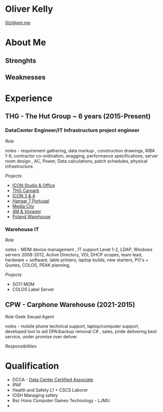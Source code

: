 # Oliver Kelly
0lzi@pm.me 

# About Me

## Strenghts

## Weaknesses

# Experience

## THG - The Hut Group ~ 6 years (2015-Present)

### DataCenter Engineer/IT Infrastructure project engineer

*Role*

notes - requirement gathering, data markup , construction drawings, RIBA 1-6, contractor co-ordination, snagging, performance specifications, server room design , AC, Power, Data calculations, patch schedules, physical infrastructure. 


*Projects*
- [ICON Studio & Office](Projects/ICON-Studio-Office.md)
- [THG Carpark](Projects/THG-Carpark.md)
- [ICON 3 & 4](Projects/ICON-3-4.md)
- [Hangar 7 Portugal](Projects/Hangar-7-Portugal.md)
- [Media City](Projects/Media-City.md)
- [4M & Voyager](Projects/4M-Voyager.md)
- [Poland Warehouse](Projects/Poland-Warehouse.md)

### Warehouse IT

*Role*

notes - MDM device management , IT support Level 1-2, LDAP, Windows servers 2008-2012, Active Directory, VDI, DHCP scopes, team lead, hardware + software, lable printers, laptop builds, new starters, PO's + Quotes, COLOS, PEAK planning, 

*Projects*

- SOTI MDM 
- COLOS Label Server


## CPW - Carphone Warehouse (2021-2015)

*Role*
Geek Swuad Agent

notes - mobile phone technical support, laptop/computer support, developed tool to aid DPA/backup removal C# , sales, pride delivering best service, under promise over deliver.
 
*Responsibilities*

# Qualification

- DCCA - [Data Center Certified Associate](https://www.schneideruniversities.com/catalog/view/course/id/536/title/Schneider%20Electric%20University%20Data%20Center%20Certified%20Associate%20Exam)
- IPAF
- Health and Safety L1 + CSCS Laborer 
- IOSH Managing safety 
- Bsc Hons Computer Games Technology - LJMU
- 
